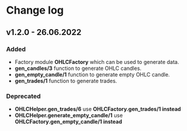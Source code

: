 
# Change log

## v1.2.0 - 26.06.2022

### Added
- Factory module **OHLCFactory** which can be used to generate data.
- **gen_candles/3** function to generate OHLC candles.
- **gen_empty_candle/1** function to generate empty OHLC candle.
- **gen_trades/1** function to generate trades.

### Deprecated
- **OHLCHelper.gen_trades/6** use **OHLCFactory.gen_trades/1 instead**
- **OHLCHelper.generate_empty_candle/1** use **OHLCFactory.gen_empty_candle/1 instead**




